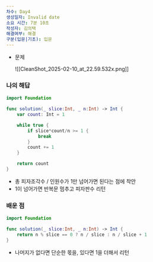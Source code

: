 ```yaml
---
차수: Day4
생성일자: Invalid date
소요 시간: 7분 10초
작성자: 김의택
해결여부: 해결
구분(입문|기초): 입문
---
```

- 문제
    
    ![[CleanShot_2025-02-10_at_22.59.532x.png]]
    

### 나의 해답

```Swift
import Foundation

func solution(_ slice:Int, _ n:Int) -> Int {
    var count: Int = 1

    while true {
        if slice*count/n >= 1 {
            break
        }
        count += 1
    }

    return count
}
```

- 총 피자조각수 / 인원수가 1만 넘어가면 된다는 점에 착안
- 1이 넘어가면 반복문 멈추고 피자판수 리턴

### 배운 점

```Swift
import Foundation

func solution(_ slice:Int, _ n:Int) -> Int {
    return n % slice == 0 ? n / slice : n / slice + 1
}
```

- 나머지가 없다면 단순한 몫을, 있다면 1을 더해서 리턴